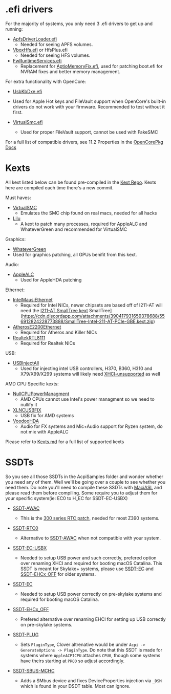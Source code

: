 # .efi drivers

For the majority of systems, you only need 3 .efi drivers to get up and running:

* [ApfsDriverLoader.efi](https://github.com/acidanthera/AppleSupportPkg/releases)
   * Needed for seeing APFS volumes.
* [VboxHfs.efi](https://github.com/acidanthera/AppleSupportPkg/releases) or HfsPlus.efi
   * Needed for seeing HFS volumes.
* [FwRuntimeServices.efi](https://github.com/acidanthera/AppleSupportPkg/releases)
   * Replacement for [AptioMemoryFix.efi](https://github.com/acidanthera/AptioFixPkg), used for patching boot.efi for NVRAM fixes and better memory management.
   
For extra functionality with OpenCore:

* [UsbKbDxe.efi](https://github.com/acidanthera/AppleSupportPkg)
* Used for Apple Hot keys and FileVault support when OpenCore's built-in drivers do not work with your firmware. Recommended to test without it first.

* [VirtualSmc.efi](https://github.com/acidanthera/VirtualSMC/releases)
   * Used for proper FileVault support, cannot be used with FakeSMC
   
For a full list of compatible drivers, see 11.2 Properties in the [OpenCorePkg Docs](https://github.com/acidanthera/OpenCorePkg/blob/master/Docs/Configuration.pdf)
   
# Kexts

All kext listed below can be found pre-compiled in the [Kext Repo](http://kexts.goldfish64.com/). Kexts here are compiled each time there's a new commit.

Must haves:
* [VirtualSMC](https://github.com/acidanthera/VirtualSMC/releases)
   * Emulates the SMC chip found on real macs, needed for all hacks
* [Lilu](https://github.com/vit9696/Lilu/releases)
   * A kext to patch many processes, required for AppleALC and WhateverGreen and recommended for VirtualSMC

Graphics:
* [WhateverGreen](https://github.com/acidanthera/WhateverGreen/releases)
* Used for graphics patching, all GPUs benifit from this kext.

Audio:
* [AppleALC](https://github.com/vit9696/AppleALC/releases)
   * Used for AppleHDA patching

Ethernet:
* [IntelMausiEthernet](https://github.com/Mieze/IntelMausiEthernet)
   * Required for Intel NICs, newer chipsets are based off of I211-AT will need the [I211-AT SmallTree kext](https://cdn.discordapp.com/attachments/390417931659378688/556912824228773888/SmallTree-Intel-211-AT-PCIe-GBE.kext.zip) SmallTree](https://cdn.discordapp.com/attachments/390417931659378688/556912824228773888/SmallTree-Intel-211-AT-PCIe-GBE.kext.zip)
* [AtherosE2200Ethernet](https://github.com/Mieze/AtherosE2200Ethernet)
   * Required for Atheros and Killer NICs
* [RealtekRTL8111](https://github.com/Mieze/RTL8111_driver_for_OS_X)
   * Required for Realtek NICs

USB:
* [USBInjectAll](https://bitbucket.org/RehabMan/os-x-usb-inject-all/downloads/)
   * Used for injecting intel USB controllers, H370, B360, H310 and X79/X99/X299 systems will likely need [XHCI-unsupported](https://github.com/RehabMan/OS-X-USB-Inject-All) as well

AMD CPU Specific kexts:
* [NullCPUPowerManagment](https://github.com/corpnewt/NullCPUPowerManagement)
   * AMD CPUs cannot use Intel's power managment so we need to nullify it
* [XLNCUSBFIX](https://cdn.discordapp.com/attachments/566705665616117760/566728101292408877/XLNCUSBFix.kext.zip)
   * USB fix for AMD systems
* [VoodooHDA](https://sourceforge.net/projects/voodoohda/)
   * Audio for FX systems and Mic+Audio support for Ryzen system, do not mix with AppleALC


Please refer to [Kexts.md](https://github.com/acidanthera/OpenCorePkg/blob/master/Docs/Kexts.md) for a full list of supported kexts

# SSDTs

So you see all those SSDTs in the AcpiSamples folder and wonder whether you need any of them. Well we'll be going over a couple to see whether you need them. Do note you'll need to compile these SSDTs with [MaciASL](https://github.com/acidanthera/MaciASL/releases) and please read them before compiling. Some require you to adjust them for your specific system(ie: EC0 to H_EC for SSDT-EC-USBX)


* [SSDT-AWAC](https://github.com/acidanthera/OpenCorePkg/blob/master/Docs/AcpiSamples/SSDT-AWAC.dsl)
   *  This is the [300 series RTC patch](https://www.hackintosh-forum.de/forum/thread/39846-asrock-z390-taichi-ultimate/?pageNo=2), needed for most Z390 systems.
* [SSDT-RTC0](https://github.com/acidanthera/OpenCorePkg/blob/master/Docs/AcpiSamples/SSDT-RTC0.dsl)
   * Alternative to [SSDT-AWAC](https://github.com/acidanthera/OpenCorePkg/blob/master/Docs/AcpiSamples/SSDT-AWAC.dsl) when not compatible with your system.
* [SSDT-EC-USBX](https://github.com/acidanthera/OpenCorePkg/blob/master/Docs/AcpiSamples/SSDT-EC-USBX.dsl)
   * Needed to setup USB power and such correctly, prefered option over renaming XHCI and required for booting macOS Catalina. This SSDT is meant for Skylake+ systems, please use [SSDT-EC](https://github.com/acidanthera/OpenCorePkg/blob/master/Docs/AcpiSamples/SSDT-EC.dsl) and [SSDT-EHCx_OFF](https://github.com/acidanthera/OpenCorePkg/blob/master/Docs/AcpiSamples/SSDT-EHCx_OFF.dsl) for older systems.

* [SSDT-EC](https://github.com/acidanthera/OpenCorePkg/blob/master/Docs/AcpiSamples/SSDT-EC.dsl)
   * Needed to setup USB power correctly on pre-skylake systems and required for booting macOS Catalina.

* [SSDT-EHCx_OFF](https://github.com/acidanthera/OpenCorePkg/blob/master/Docs/AcpiSamples/SSDT-EHCx_OFF.dsl)
   * Prefered alternative over renaming EHCI for setting up USB correctly on pre-skylake systems.

* [SSDT-PLUG](https://github.com/acidanthera/OpenCorePkg/blob/master/Docs/AcpiSamples/SSDT-PLUG.dsl)
   * Sets `PluginType`, Clover altrenative would be under `Acpi -> GenerateOptions -> PluginType`. Do note that this SSDT is made for systems where `AppleACPICPU` attaches `CPU0`, though some systems have theirs starting at `PR00` so adjust accordingly.

* [SSDT-SBUS-MCHC](https://github.com/acidanthera/OpenCorePkg/blob/master/Docs/AcpiSamples/SSDT-SBUS-MCHC.dsl)
   * Adds a SMbus device and fixes DeviceProperties injection via `_DSM` which is found in your DSDT table. Most can ignore.

